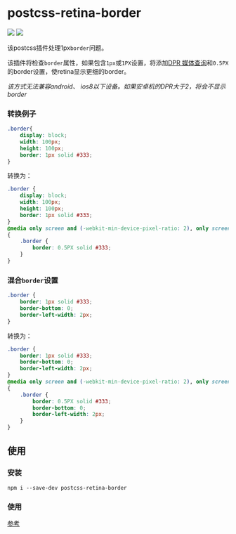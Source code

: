# postcss-retina-border
![](https://img.shields.io/npm/v/postcss-retina-border.svg?style=flat-square)
![](https://img.shields.io/npm/dm/postcss-retina-border.svg?style=flat-square)

该postcss插件处理1px`border`问题。

该插件将检查`border`属性，如果包含`1px`或`1PX`设置，将添加[DPR 媒体查询](https://developer.mozilla.org/zh-CN/docs/Web/Guide/CSS/Media_queries)和`0.5PX`的border设置，使retina显示更细的border。

*该方式无法兼容android、 ios8以下设备。如果安卓机的DPR大于2，将会不显示border*


### 转换例子
```css
.border{
    display: block;
    width: 100px;
    height: 100px;
    border: 1px solid #333;
}
```
转换为：
```css
.border {
    display: block;
    width: 100px;
    height: 100px;
    border: 1px solid #333;
}
@media only screen and (-webkit-min-device-pixel-ratio: 2), only screen and (min--moz-device-pixel-ratio: 2), only screen and (min-resolution: 2dppx), only screen and (min-resolution: 192dpi)
{
    .border {
        border: 0.5PX solid #333;
    }
}
```

### 混合`border`设置
```css
.border {
    border: 1px solid #333;
    border-bottom: 0;
    border-left-width: 2px;
}
```
转换为：
```css
.border {
    border: 1px solid #333;
    border-bottom: 0;
    border-left-width: 2px;
}
@media only screen and (-webkit-min-device-pixel-ratio: 2), only screen and (min--moz-device-pixel-ratio: 2), only screen and (min-resolution: 2dppx), only screen and (min-resolution: 192dpi)
{
    .border {
        border: 0.5PX solid #333;
        border-bottom: 0;
        border-left-width: 2px;
    }
}
```

## 使用
### 安装
`npm i --save-dev postcss-retina-border`
### 使用
[参考](https://github.com/postcss/postcss#articles)

